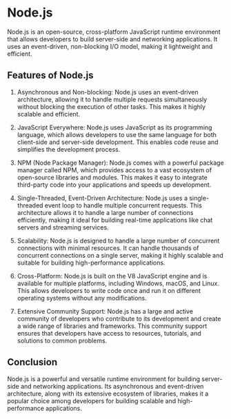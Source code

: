 # Node.js

Node.js is an open-source, cross-platform JavaScript runtime environment that allows developers to build server-side and networking applications. It uses an event-driven, non-blocking I/O model, making it lightweight and efficient.

## Features of Node.js

1. Asynchronous and Non-blocking: Node.js uses an event-driven architecture, allowing it to handle multiple requests simultaneously without blocking the execution of other tasks. This makes it highly scalable and efficient.

2. JavaScript Everywhere: Node.js uses JavaScript as its programming language, which allows developers to use the same language for both client-side and server-side development. This enables code reuse and simplifies the development process.

3. NPM (Node Package Manager): Node.js comes with a powerful package manager called NPM, which provides access to a vast ecosystem of open-source libraries and modules. This makes it easy to integrate third-party code into your applications and speeds up development.

4. Single-Threaded, Event-Driven Architecture: Node.js uses a single-threaded event loop to handle multiple concurrent requests. This architecture allows it to handle a large number of connections efficiently, making it ideal for building real-time applications like chat servers and streaming services.

5. Scalability: Node.js is designed to handle a large number of concurrent connections with minimal resources. It can handle thousands of concurrent connections on a single server, making it highly scalable and suitable for building high-performance applications.

6. Cross-Platform: Node.js is built on the V8 JavaScript engine and is available for multiple platforms, including Windows, macOS, and Linux. This allows developers to write code once and run it on different operating systems without any modifications.

7. Extensive Community Support: Node.js has a large and active community of developers who contribute to its development and create a wide range of libraries and frameworks. This community support ensures that developers have access to resources, tutorials, and solutions to common problems.

## Conclusion

Node.js is a powerful and versatile runtime environment for building server-side and networking applications. Its asynchronous and event-driven architecture, along with its extensive ecosystem of libraries, makes it a popular choice among developers for building scalable and high-performance applications.
